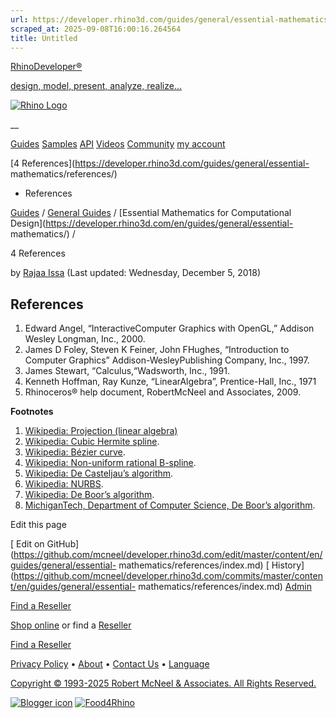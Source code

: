 ```yaml
---
url: https://developer.rhino3d.com/guides/general/essential-mathematics/references/
scraped_at: 2025-09-08T16:00:16.264564
title: Untitled
---
```


[RhinoDeveloper®](/)

[design, model, present, analyze, realize...](/)

[![Rhino Logo](https://developer.rhino3d.com/images/rhinodevlogo.png)](/)

__

[Guides](https://developer.rhino3d.com/guides)
[Samples](https://developer.rhino3d.com/samples)
[API](https://developer.rhino3d.com/api)
[Videos](https://developer.rhino3d.com/videos)
[Community](https://discourse.mcneel.com/c/rhino-developer) [my account
](https://www.rhino3d.com/my-account/ "Manage your account, licenses, and
teams")

[4 References](https://developer.rhino3d.com/guides/general/essential-
mathematics/references/)

  * References

[Guides](https://developer.rhino3d.com/en/guides/) / [General
Guides](https://developer.rhino3d.com/en/guides/general/) / [Essential
Mathematics for Computational
Design](https://developer.rhino3d.com/en/guides/general/essential-
mathematics/) /

4 References

by [Rajaa Issa](https://discourse.mcneel.com/u/rajaa/) (Last updated:
Wednesday, December 5, 2018)

## References

  1. Edward Angel, “InteractiveComputer Graphics with OpenGL,” Addison Wesley Longman, Inc., 2000.
  2. James D Foley, Steven K Feiner, John FHughes, “Introduction to Computer Graphics” Addison-WesleyPublishing Company, Inc., 1997.
  3. James Stewart, “Calculus,“Wadsworth, Inc., 1991.
  4. Kenneth Hoffman, Ray Kunze, “LinearAlgebra”, Prentice-Hall, Inc., 1971
  5. Rhinoceros® help document, RobertMcNeel and Associates, 2009.

**Footnotes**

  1. [Wikipedia: Projection (linear algebra)](http://en.wikipedia.org/wiki/Projection_%28linear_algebra%29)
  2. [Wikipedia: Cubic Hermite spline](http://en.wikipedia.org/wiki/Cubic_Hermite_spline).
  3. [Wikipedia: Bézier curve](http://en.wikipedia.org/wiki/B%25C3%25A9zier_curve).
  4. [Wikipedia: Non-uniform rational B-spline](http://en.wikipedia.org/wiki/Non-uniform_rational_B-spline).
  5. [Wikipedia: De Casteljau’s algorithm](http://en.wikipedia.org/wiki/De_Casteljau%27s_algorithm).
  6. [Wikipedia: NURBS](http://en.wikipedia.org/wiki/NURBS).
  7. [Wikipedia: De Boor’s algorithm](http://en.wikipedia.org/wiki/De_Boor%27s_algorithm).
  8. [MichiganTech, Department of Computer Science, De Boor’s algorithm](http://www.cs.mtu.edu/~shene/COURSES/cs3621/NOTES/spline/de-Boor.html).

Edit this page

[ Edit on
GitHub](https://github.com/mcneel/developer.rhino3d.com/edit/master/content/en/guides/general/essential-
mathematics/references/index.md) [
History](https://github.com/mcneel/developer.rhino3d.com/commits/master/content/en/guides/general/essential-
mathematics/references/index.md) [ Admin](https://developer.rhino3d.com/admin)

[Find a Reseller](https://www.rhino3d.com/sales)

[Shop online](https://www.rhino3d.com/store) or find a
[Reseller](https://www.rhino3d.com/sales)

[Find a Reseller](https://www.rhino3d.com/sales)

[Privacy Policy](https://www.rhino3d.com/privacy) •
[About](https://www.rhino3d.com/mcneel/about) • [Contact
Us](https://www.rhino3d.com/mcneel/contact) • [
Language](https://www.rhino3d.com/language "Change to a different region or
language")

[Copyright © 1993-2025 Robert McNeel & Associates. All Rights
Reserved.](https://www.rhino3d.com/mcneel/about)

[](https://www.facebook.com/McNeelRhinoceros/)
[](https://twitter.com/bobmcneel) [](https://www.linkedin.com/groups/75313/)
[](https://www.youtube.com/user/RhinoGuide/videos) [](https://vimeo.com/rhino)
[![Blogger
icon](https://developer.rhino3d.com/images/blogger.svg)](http://blog.rhino3d.com/)
[![Food4Rhino](https://developer.rhino3d.com/images/f4r_icon_01.svg)](https://www.food4rhino.com)

